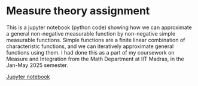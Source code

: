# Measure theory assignment

This is a jupyter notebook (python code) showing how we can approximate a general non-negative measurable function by non-negative simple measurable functions. 
Simple functions are a finite linear combination of characteristic functions, and we can iteratively approximate general functions using them. 
I had done this as a part of my coursework on Measure and Integration from the Math Department at IIT Madras, in the Jan-May 2025 semester. 

[Jupyter notebook](https://github.com/s-janarthanan/Measure-and-Integration/blob/main/simple_functions_and_lebesgue_integration.ipynb)
